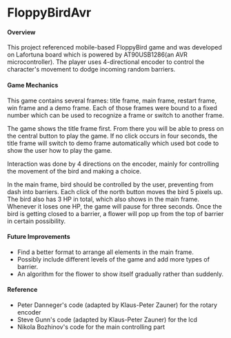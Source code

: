# FloppyBirdAvr

#### **Overview**
This project referenced mobile-based FloppyBird game and was developed on Lafortuna board which is powered
by AT90USB1286(an AVR microcontroller). The player uses 4-directional encoder
to control the character's movement to dodge incoming random barriers. 

#### **Game Mechanics**
This game contains several frames: title frame, main frame, restart frame, 
win frame and a demo frame. Each of those frames were bound to a fixed number
which can be used to recognize a frame or switch to another frame.

The game shows the title frame first. From there you will be able to
press on the central button to play the game. If no click occurs in four seconds, 
the title frame will switch to demo frame automatically which used bot code to show
the user how to play the game.

Interaction was done by 4 directions on the encoder, mainly for
controlling the movement of the bird and making a choice.

In the main frame, bird should be controlled by the user, preventing from
dash into barriers. Each click of the north button moves the bird 5 pixels up. 
The bird also has 3 HP in total, which also shows in the main frame. Whenever it loses one HP, the game will pause for
three seconds. Once the bird is getting closed to a barrier, a flower will pop up from the top of barrier in certain possibility.

#### **Future Improvements**
- Find a better format to arrange all elements in the main frame.
- Possibly include different levels of the game and add more types of barrier.
- An algorithm for the flower to show itself gradually rather than suddenly.

#### **Reference**
- Peter Danneger's code (adapted by Klaus-Peter Zauner) for the rotary encoder
- Steve Gunn's code (adapted by Klaus-Peter Zauner) for the lcd
- Nikola Bozhinov's code for the main controlling part

